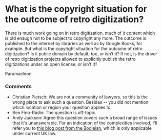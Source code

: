 What is the copyright situation for the outcome of retro digitization?
=====================
There is much work going on in retro digitization, much of it content
which is old enaugh not to be subject to copyright any more. The outcome
is published to the internet by libraries as well as by Google Books,
for example. But what is the copyright situation for the outcome of
retro digitization? Is it public domain by default, too, or isn’t it? If
not, is the driver of retro digitization projects allowed to explicitly
publish the retro digitizations under an open license, or isn’t it?

Paramaeleon

### Comments ###
* Christian Pietsch: We are not a community of lawyers, so this is the wrong place to ask
such a question. Besides -- you did not mention which location or region
your question applies to.
* Ben Fino-Radin: The question is off-topic.
* Andy Jackson: Agree this question covers such a broad range of issues that it's
unanswerable. For an indication of the complexities involved, I'll refer
you to [this blog post from the
Bodleian](http://bdlssblog.bodleian.ox.ac.uk/archives/197), which is
only applicable under current UK law.



